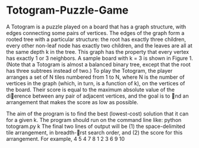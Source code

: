 # Totogram-Puzzle-Game
A Totogram is a puzzle played on a board that has a graph structure, with edges connecting some pairs
of vertices. The edges of the graph form a rooted tree with a particular structure: the root has exactly
three children, every other non-leaf node has exactly two children, and the leaves are all at the same
depth k in the tree. This graph has the property that every vertex has exactly 1 or 3 neighbors. A
sample board with k = 3 is shown in Figure 1. (Note that a Totogram is almost a balanced binary tree,
except that the root has three subtrees instead of two.) To play the Totogram, the player arranges a
set of N tiles numbered from 1 to N, where N is the number of vertices in the graph (which, in turn,
is a function of k), on the vertices of the board. Their score is equal to the maximum absolute value of
the dierence between any pair of adjacent vertices, and the goal is to nd an arrangement that makes
the score as low as possible.

The aim of the program is to find the best (lowest-cost) solution that it can for a given k. The
program should run on the command line like:
python totogram.py k
The final two lines of output will be (1) the space-delimited tile arrangement, in breadth-rst search
order, and (2) the score for this arrangement. For example,
4
5 4 7 8 1 2 3 6 9 10
